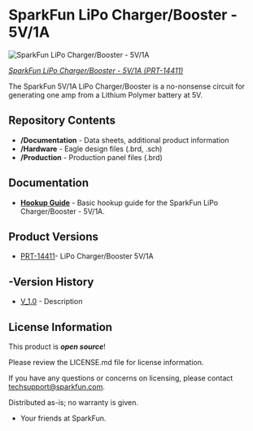 SparkFun LiPo Charger/Booster - 5V/1A
========================================

![SparkFun LiPo Charger/Booster - 5V/1A](https://cdn.sparkfun.com//assets/parts/1/2/4/3/2/14411-01.jpg)

[*SparkFun LiPo Charger/Booster - 5V/1A (PRT-14411)*](https://www.sparkfun.com/products/14411)

The SparkFun 5V/1A LiPo Charger/Booster is a no-nonsense circuit for generating one amp from a Lithium Polymer battery at 5V.

Repository Contents
-------------------

* **/Documentation** - Data sheets, additional product information
* **/Hardware** - Eagle design files (.brd, .sch)
* **/Production** - Production panel files (.brd)

Documentation
--------------
* **[Hookup Guide](https://learn.sparkfun.com/tutorials/sparkfun-5v1a-lipo-chargerbooster-hookup-guide)** - Basic hookup guide for the SparkFun LiPo Charger/Booster - 5V/1A.

Product Versions
----------------
* [PRT-14411](https://www.sparkfun.com/products/14411)- LiPo Charger/Booster 5V/1A

-Version History
----------------
* [V_1.0](https://github.com/sparkfun/LiPo_Charger_Booster_5V_1A/releases/tag/HW-V1.0) - Description 

License Information
-------------------

This product is _**open source**_! 

Please review the LICENSE.md file for license information. 

If you have any questions or concerns on licensing, please contact techsupport@sparkfun.com.

Distributed as-is; no warranty is given.

- Your friends at SparkFun.

_<COLLABORATION CREDIT>_
